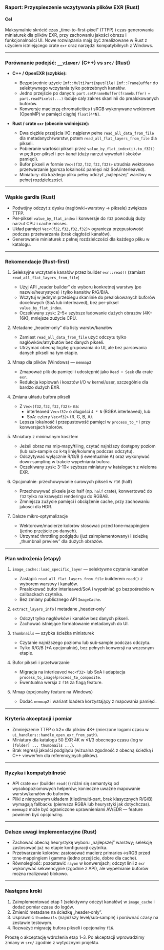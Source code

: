 ### Raport: Przyspieszenie wczytywania plików EXR (Rust)

#### Cel

Maksymalnie skrócić czas „time-to-first-pixel” (TTFP) i czas generowania miniaturek dla plików EXR, przy zachowaniu jakości obrazu i funkcjonalności UI. Nowe rozwiązania mają być zrealizowane w Rust z użyciem istniejącego crate `exr` oraz narzędzi kompatybilnych z Windows.

---

### Porównanie podejść: `__viewer/` (C++) vs `src/` (Rust)

- **C++ / OpenEXR (szybkie):**

  - Bezpośrednie użycie `Imf::MultiPartInputFile` i `Imf::FrameBuffer` do selektywnego wczytania tylko potrzebnych kanałów.
  - Jedno przejście po danych: `part.setFrameBuffer(framebuffer)` + `part.readPixels(...)` ładuje cały zakres skanlinii do prealokowanych buforów.
  - Konwersje macierzą chromaticities i sRGB wykonywane wektorowo (OpenMP) w pamięci ciągłej `float[4*N]`.

- **Rust / crate `exr` (obecnie wolniejsze):**
  - Dwa ciężkie przejścia I/O: najpierw pełne `read_all_data_from_file` dla metadanych/warstw, potem `read_all_flat_layers_from_file` dla pikseli.
  - Pobieranie wartości pikseli przez `value_by_flat_index(i).to_f32()` w pętli per‑piksel i per‑kanał (duży narzut wywołań i skoków pamięci).
  - Bufor pikseli w formie `Vec<(f32,f32,f32,f32)>` utrudnia wektorowe przetwarzanie (gorsza lokalność pamięci niż SoA/interleaved).
  - Miniatury: dla każdego pliku pełny odczyt „najlepszej” warstwy w pełnej rozdzielczości.

---

### Wąskie gardła (Rust)

- Podwójny odczyt z dysku (nagłówki+warstwy → piksele) zwiększa TTFP.
- Per‑piksel `value_by_flat_index` i konwersje do `f32` powodują duży narzut CPU i cache misses.
- Układ pamięci `Vec<(f32,f32,f32,f32)>` ogranicza przepustowość podczas przetwarzania (brak ciągłości kanałów).
- Generowanie miniaturek z pełnej rozdzielczości dla każdego pliku w katalogu.

---

### Rekomendacje (Rust-first)

1. Seleksyjne wczytanie kanałów przez builder `exr::read()` (zamiast `read_all_flat_layers_from_file`)

   - Użyj API „reader builder” do wyboru konkretnej warstwy (po nazwie/heurystyce) i tylko kanałów R/G/B/A.
   - Wczytuj w jednym przebiegu skanlinie do prealokowanych buforów docelowych (SoA lub interleaved), bez per‑piksel `value_by_flat_index`.
   - Oczekiwany zysk: 2–5× szybsze ładowanie dużych obrazów (4K–16K), mniejsze zużycie CPU.

2. Metadane „header‑only” dla listy warstw/kanałów

   - Zamiast `read_all_data_from_file` użyć odczytu tylko nagłówków/atrybutów bez danych pikseli.
   - Utrzymać obecną logikę grupowania do UI, ale bez parsowania danych pikseli na tym etapie.

3. Mmap dla plików (Windows) — `memmap2`

   - Zmapować plik do pamięci i udostępnić jako `Read + Seek` dla crate `exr`.
   - Redukcja kopiowań i kosztów I/O w kernel/user, szczególnie dla bardzo dużych EXR.

4. Zmiana układu bufora pikseli

   - Z `Vec<(f32,f32,f32,f32)>` na:
     - interleaved `Vec<f32>` o długości `4 * N` (RGBA interleaved), lub
     - SoA: cztery `Vec<f32>` (R, G, B, A).
   - Lepsza lokalność i przepustowość pamięci w `process_to_*` i przy konwersjach kolorów.

5. Miniatury z minimalnym kosztem

   - Jeżeli obraz ma mip‑mapy/tiling, czytać najniższy dostępny poziom (lub sub‑sample co k‑tą linię/kolumnę podczas odczytu).
   - Odczytywać wyłącznie R/G/B (i ewentualnie A) oraz wykonywać down‑sampling w trakcie wypełniania bufora.
   - Oczekiwany zysk: 3–10× szybsze miniatury w katalogach z wieloma EXR.

6. Opcjonalnie: przechowywanie surowych pikseli w `f16` (half)

   - Przechowywać piksele jako half (np. `half` crate), konwertować do `f32` tylko na krawędzi renderingu do RGBA8.
   - Zmniejsza zużycie pamięci i obciążenie cache, przy zachowaniu jakości dla HDR.

7. Dalsze mikro‑optymalizacje
   - Wektorowe/macierze kolorów stosować przed tone‑mappingiem (jedno przejście po danych).
   - Utrzymać throttling podglądu (już zaimplementowany) i ścieżkę „thumbnail preview” dla dużych obrazów.

---

### Plan wdrożenia (etapy)

1. `image_cache::load_specific_layer` — selektywne czytanie kanałów

   - Zastąpić `read_all_flat_layers_from_file` builderem `read()` z wyborem warstwy i kanałów.
   - Prealokować bufor interleaved/SoA i wypełniać go bezpośrednio w callbackach czytnika.
   - Bez zmiany publicznego API `ImageCache`.

2. `extract_layers_info` i metadane „header‑only`

   - Odczyt tylko nagłówków i kanałów bez danych pikseli.
   - Zachować istniejące formatowanie metadanych do UI.

3. `thumbnails` — szybka ścieżka miniaturek

   - Czytanie najniższego poziomu lub sub‑sample podczas odczytu.
   - Tylko R/G/B (+A opcjonalnie), bez pełnych konwersji na wczesnym etapie.

4. Bufor pikseli i przetwarzanie

   - Migracja na interleaved `Vec<f32>` lub SoA i adaptacja `process_to_image`/`process_to_composite`.
   - Ewentualna wersja z `f16` za flagą feature.

5. Mmap (opcjonalny feature na Windows)
   - Dodać `memmap2` i wariant loadera korzystający z mapowania pamięci.

---

### Kryteria akceptacji i pomiar

- Zmniejszenie TTFP o ≥2× dla plików 4K+ (mierzone logami czasu w `ui_handlers::handle_open_exr_from_path`).
- Miniatury dla katalogu 50 EXR 4K w ≤1/3 obecnego czasu (log w `[folder] ... thumbnails ...`).
- Brak regresji jakości podglądu (wizualna zgodność z obecną ścieżką i C++ viewer’em dla referencyjnych plików).

---

### Ryzyka i kompatybilność

- API crate `exr` (builder `read()`) różni się semantyką od wysokopoziomowych helperów; konieczne uważne mapowanie warstw/kanałów do buforów.
- Pliki z nietypowym układem (tiled/multi‑part, brak klasycznych R/G/B) wymagają fallbacku (pierwsza RGBA lub heurystyki jak dotychczas).
- `memmap2` może być ograniczone uprawnieniami AV/EDR — feature powinien być opcjonalny.

---

### Dalsze uwagi implementacyjne (Rust)

- Zachować obecną heurystykę wyboru „najlepszej” warstwy; selekcję zastosować już na etapie konfiguracji czytnika.
- Przetwarzanie kolorów: zastosować macierz primaries→sRGB przed tone‑mappingiem i gamma (jedno przejście, dobre dla cache).
- Równoległość: pozostawić `rayon` w konwersjach; odczyt linii z `exr` wykonywać sekwencyjnie (zgodnie z API), ale wypełnianie buforów można realizować blokowo.

---

### Następne kroki

1. Zaimplementować etap 1 (selektywny odczyt kanałów) w `image_cache` i dodać pomiar czasu do logów.
2. Zmienić metadane na ścieżkę „header‑only”.
3. Usprawnić `thumbnails` (najniższy level/sub‑sample) i porównać czasy na zestawie testowym.
4. Rozważyć migrację bufora pikseli i opcjonalny `f16`.

Proszę o akceptację wdrożenia etap 1–3. Po akceptacji wprowadzimy zmiany w `src/` zgodnie z wytycznymi projektu.
